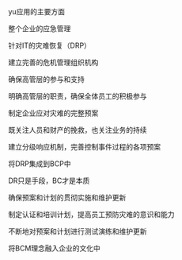 yu应用的主要方面

整个企业的应急管理

针对IT的灾难恢复（DRP）

建立完善的危机管理组织机构

确保高管层的参与和支持

明确高管层的职责，确保全体员工的积极参与

制定企业应对灾难的完整预案

既关注人员和财产的挽救，也关注业务的持续

建立分级响应机制，完善控制事件过程的各项预案

将DRP集成到BCP中

DR只是手段，BC才是本质

确保预案和计划的贯彻实施和维护更新

制定认证和培训计划，提高员工预防灾难的意识和能力

不断地对预案和计划进行测试演练和维护更新

将BCM理念融入企业的文化中



